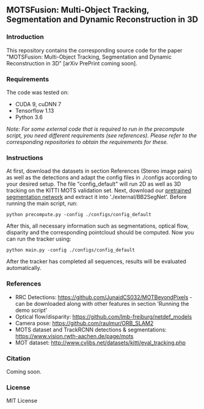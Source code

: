 ## MOTSFusion: Multi-Object Tracking, Segmentation and Dynamic Reconstruction in 3D

### Introduction

This repository contains the corresponding source code for the paper "MOTSFusion: Multi-Object Tracking, Segmentation and Dynamic Reconstruction in 3D" [arXiv PrePrint coming soon].

### Requirements
The code was tested on:
- CUDA 9, cuDNN 7
- Tensorflow 1.13
- Python 3.6

*Note: For some external code that is required to run in the precompute script, you need different requirements (see references). Please refer to the corresponding repositories to obtain the requirements for these.*

### Instructions

At first, download the datasets in section References (Stereo image pairs) as well as the detections and adapt the config files in ./configs according to your desired setup. The file "config_default" will run 2D as well as 3D tracking on the KITTI MOTS validation set. Next, download our [pretrained segmentation network](https://drive.google.com/open?id=1Jj3VpAo7WJ-8Tvr7M3XLTA2WrUivvvNA) and extract it into './external/BB2SegNet'. Before running the main script, run:
```
python precompute.py -config ./configs/config_default
```

After this, all necessary information such as segmentations, optical flow, disparity and the corresponding pointcloud should be computed. Now you can run the tracker using:

```
python main.py -config ./configs/config_default
```
After the tracker has completed all sequences, results will be evaluated automatically.
### References
- RRC Detections: https://github.com/JunaidCS032/MOTBeyondPixels - can be downloaded along with other features in section 'Running the demo script'
- Optical flow/disparity: https://github.com/lmb-freiburg/netdef_models
- Camera pose: https://github.com/raulmur/ORB_SLAM2
- MOTS dataset and TrackRCNN detections & segmentations: https://www.vision.rwth-aachen.de/page/mots
- MOT dataset: http://www.cvlibs.net/datasets/kitti/eval_tracking.php

### Citation
Coming soon.

### License
MIT License
